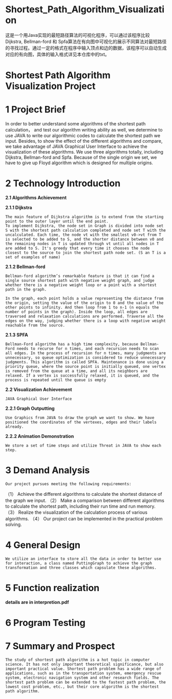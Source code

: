 # Shortest_Path_Algorithm_Visualization
这是一个用Java实现的最短路径算法的可视化程序，可以通过该程序比较 Dijkstra, Bellman-ford 和 Spfa算法在有向图中可视化的展示不同算法对最短路径的寻找过程。通过一定的格式在程序中输入顶点和边的数据，该程序可以自动生成对应的有向图，具体的输入格式详见本仓库中的txt。
# Shortest Path Algorithm Visualization Project
# 1 Project Brief
In order to better understand some algorithms of the shortest path calculation， and test our algorithm writing ability as well, we determine to use JAVA to write our algorithmic codes to calculate the shortest path we input. Besides, to show the effect of the different algorithms and compare, we take advantage of JAVA Graphical User Interface to achieve the visualization of these algorithms. 
	We use three algorithms totally, including Dijkstra, Bellman-ford and Spfa. Because of the single origin we set, we have to give up Floyd algorithm which is designed for multiple origins.

# 2 Technology Introduction

**2.1 Algorithms Achievement**

**2.1.1 Dijkstra**

	The main feature of Dijkstra algorithm is to extend from the starting point to the outer layer until the end point.
	To implement Dijkstra, the node set in Graph is divided into node set S with the shortest path calculation completed and node set T with the uncalculated. Each time, the node vt with the smallest v0->vt from T is selected to be added to S, and the shorter distance between v0 and the remaining nodes in T is updated through vt until all nodes in T are added to S. It's greedy that every time it chooses the node closest to the source to join the shortest path node set. (S an T is a set of examples of name)
 
**2.1.2 Bellman-ford**

	Bellman-ford algorithm’s remarkable feature is that it can find a single source shortest path with negative weight graph, and judge whether there is a negative weight loop or a point with a shortest path in the graph. 
 
	In the graph, each point holds a value representing the distance from the origin, setting the value of the origin to 0 and the value of the other points to infinity. And then loop from 1 to n-1 (n equals the number of points in the graph). Inside the loop, all edges are traversed and relaxation calculations are performed. Traverse all the edges on the way, judging whether there is a loop with negative weight reachable from the source. 
 
**2.1.3 SPFA**

	Bellman-Ford algorithm has a high time complexity, because Bellman-Ford needs to recurse for n times, and each recursion needs to scan all edges. In the process of recursion for n times, many judgments are unnecessary, so queue optimization is considered to reduce unnecessary judgments. This algorithm is called SPFA. Maintenance is done using a priority queue, where the source point is initially queued, one vertex is removed from the queue at a time, and all its neighbors are relaxed. If a vertex is successfully relaxed, it is queued, and the process is repeated until the queue is empty
 
**2.2 Visualization Achievement**

	JAVA Graphical User Interface
 
**2.2.1 Graph Outputting**

	Use Graphics from JAVA to draw the graph we want to show. We have positioned the coordinates of the vertexes, edges and their labels already. 

**2.2.2 Animation Demonstration**

	We store a set of time steps and utilize Threat in JAVA to show each step.

# 3 Demand Analysis

	Our project pursues meeting the following requirements:
（1）	Achieve the different algorithms to calculate the shortest distance of the graph we input.
（2）	Make a comparison between different algorithms to calculate the shortest path, including their run time and run memory.
（3）	Realize the visualization of the calculation process of various algorithms.
（4）	Our project can be implemented in the practical problem solving.

# 4 General Design

	We utilize an interface to store all the data in order to better use for interaction, a class named PuttingGraph to achieve the graph transformation and three classes which capsulate these algorithms. 

# 5 Function realization

  **details are in interpretion.pdf**

# 6 Program Testing
 
# 7 Summary and Prospect

	The study of shortest path algorithm is a hot topic in computer science. It has not only important theoretical significance, but also important practical value. Shortest path problem has a wide range of applications, such as in the transportation system, emergency rescue system, electronic navigation system and other research fields. The shortest path problem can be extended to the fastest path problem, the lowest cost problem, etc., but their core algorithm is the shortest path algorithm.

